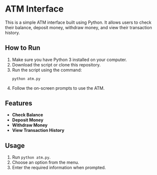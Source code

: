 # ATM Interface

This is a simple ATM interface built using Python. It allows users to check their balance, deposit money, withdraw money, and view their transaction history.

## How to Run

1. Make sure you have Python 3 installed on your computer.
2. Download the script or clone this repository.
3. Run the script using the command:
    ```bash
    python atm.py
    ```
4. Follow the on-screen prompts to use the ATM.

## Features

- **Check Balance**
- **Deposit Money**
- **Withdraw Money**
- **View Transaction History**

## Usage

1. Run `python atm.py`.
2. Choose an option from the menu.
3. Enter the required information when prompted.
